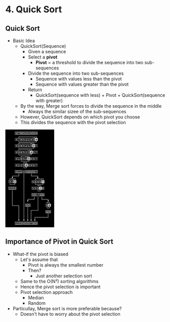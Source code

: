 # 4. Quick Sort

## Quick Sort

* Basic Idea
  * QuickSort\(Sequence\)
    * Given a sequence
    * Select a **pivot**
      * **Pivot** = a threshold to divide the sequence into two sub-sequences
    * Divide the sequence into two sub-sequences
      * Sequence with values less than the pivot
      * Sequence with values greater than the pivot
    * Return
      * QuickSort\(sequence with less\) + Pivot + QuickSort\(sequence with greater\)
  * By the way, Merge sort forces to divide the sequence in the middle
    * Always the similar sizee of the sub-sequences
  * However, QuickSort depends on which pivot you choose
  * This divides the sequence with the pivot selection

![](.gitbook/assets/image%20%284%29.png)

## Importance of Pivot in Quick Sort

* What-if the pivot is biased
  * Let's assume that
    * Pivot is always the smallest number
    * Then?
      * Just another selection sort
  * Same to the O\(N²\) sorting algorithms
  * Hence the pivot selection is important
  * Pivot selection approach
    * Median
    * Random
* Particullay, Merge sort is more preferable because?
  * Doesn't have to worry about the pivot selection

